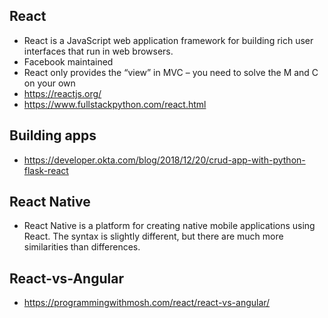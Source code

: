 ## React
* React is a JavaScript web application framework for building rich user interfaces that run in web browsers.
* Facebook maintained
* React only provides the “view” in MVC – you need to solve the M and C on your own
* https://reactjs.org/
* https://www.fullstackpython.com/react.html

## Building apps
* https://developer.okta.com/blog/2018/12/20/crud-app-with-python-flask-react

## React Native 
* React Native is a platform for creating native mobile applications using React. The syntax is slightly different, but there are much more similarities than differences.

## React-vs-Angular
* https://programmingwithmosh.com/react/react-vs-angular/